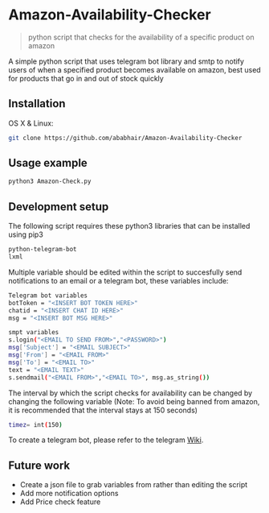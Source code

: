# Amazon-Availability-Checker
> python script that checks for the availability of a specific product on amazon 

A simple python script that uses telegram bot library and smtp to notify users of when a specified product becomes available on amazon, best used for products that go in and out of stock quickly 

## Installation

OS X & Linux:

```sh
git clone https://github.com/ababhair/Amazon-Availability-Checker
```

## Usage example
```sh
python3 Amazon-Check.py
```

## Development setup

The following script requires these python3 libraries that can be installed using pip3
```sh
python-telegram-bot
lxml
```
Multiple variable should be edited within the script to succesfully send notifications to an email or a telegram bot, these variables include:

```sh
Telegram bot variables
botToken = "<INSERT BOT TOKEN HERE>"
chatid = "<INSERT CHAT ID HERE>"
msg = "<INSERT BOT MSG HERE>"
```
```sh
smpt variables
s.login("<EMAIL TO SEND FROM>","<PASSWORD>")
msg['Subject'] = "<EMAIL SUBJECT>"
msg['From'] = "<EMAIL FROM>"
msg['To'] = "<EMAIL TO>"
text = "<EMAIL TEXT>"
s.sendmail("<EMAIL FROM>","<EMAIL TO>", msg.as_string())
```
The interval by which the script checks for availability can be changed by changing the following variable (Note: To avoid being banned from amazon, it is recommended that the interval stays at 150 seconds)
```sh
timez= int(150)
```
To create a telegram bot, please refer to the telegram [Wiki][wiki].
## Future work
* Create a json file to grab variables from rather than editing the script
* Add more notification options
* Add Price check feature

[wiki]: https://core.telegram.org/bots/api

